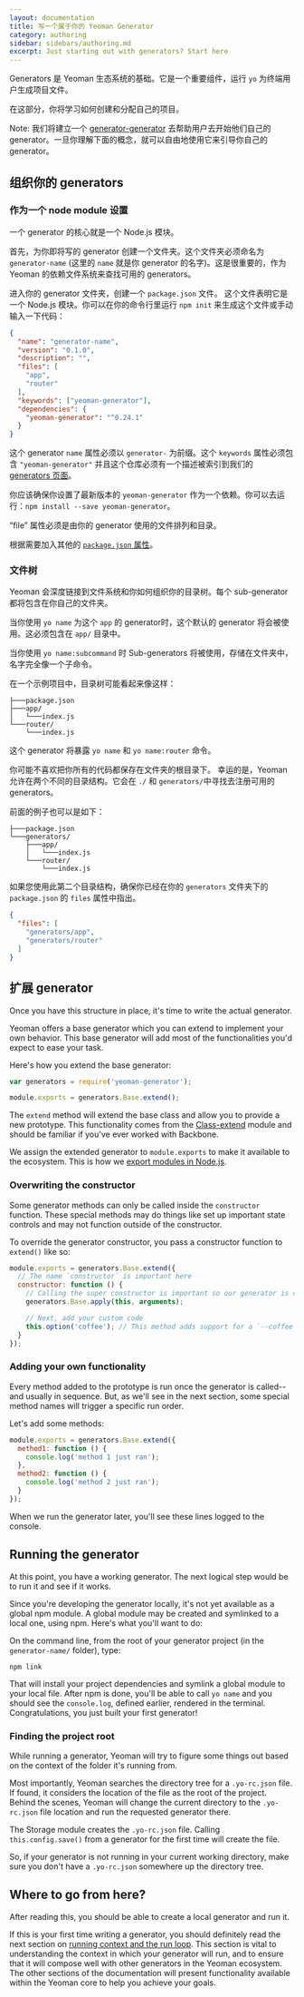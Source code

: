 ```yaml
---
layout: documentation
title: 写一个属于你的 Yeoman Generator
category: authoring
sidebar: sidebars/authoring.md
excerpt: Just starting out with generators? Start here
---
```


Generators 是 Yeoman 生态系统的基础。它是一个重要组件，运行 `yo` 为终端用户生成项目文件。

在这部分，你将学习如何创建和分配自己的项目。

<aside class="excerpt">
  Note: 我们将建立一个 <a href="https://github.com/yeoman/generator-generator">generator-generator</a> 去帮助用户去开始他们自己的 generator。一旦你理解下面的概念，就可以自由地使用它来引导你自己的 generator。
</aside>


## 组织你的 generators

### 作为一个 node module 设置

一个 generator 的核心就是一个 Node.js 模块。

首先，为你即将写的 generator 创建一个文件夹。这个文件夹必须命名为 `generator-name` (这里的 `name` 就是你 generator 的名字)。这是很重要的，作为 Yeoman 的依赖文件系统来查找可用的 generators。 

进入你的 generator 文件夹，创建一个 `package.json` 文件。 这个文件表明它是一个 Node.js 模块。你可以在你的命令行里运行 `npm init` 来生成这个文件或手动输入一下代码：

```json
{
  "name": "generator-name",
  "version": "0.1.0",
  "description": "",
  "files": [
    "app",
    "router"
  ],
  "keywords": ["yeoman-generator"],
  "dependencies": {
    "yeoman-generator": "^0.24.1"
  }
}
```

这个 generator `name` 属性必须以 `generator-` 为前缀。这个 `keywords` 属性必须包含 `"yeoman-generator"` 并且这个仓库必须有一个描述被索引到我们的 [generators 页面](/generators)。

你应该确保你设置了最新版本的 `yeoman-generator` 作为一个依赖。你可以去运行：`npm install --save yeoman-generator`。

“file” 属性必须是由你的 generator 使用的文件排列和目录。

根据需要加入其他的 [`package.json` 属性](https://docs.npmjs.com/files/package.json#files)。

### 文件树

Yeoman 会深度链接到文件系统和你如何组织你的目录树。每个 sub-generator 都将包含在你自己的文件夹。

当你使用 `yo name` 为这个 `app` 的 generator时，这个默认的 generator 将会被使用。这必须包含在 `app/` 目录中。

当你使用 `yo name:subcommand` 时 Sub-generators 将被使用，存储在文件夹中，名字完全像一个子命令。

在一个示例项目中，目录树可能看起来像这样：

```
├───package.json
├───app/
│   └───index.js
└───router/
    └───index.js
```

这个 generator 将暴露 `yo name` 和 `yo name:router` 命令。

你可能不喜欢把你所有的代码都保存在文件夹的根目录下。 幸运的是，Yeoman 允许在两个不同的目录结构。它会在 `./` 和 `generators/`中寻找去注册可用的 generators。

前面的例子也可以是如下：

```
├───package.json
└───generators/
    ├───app/
    │   └───index.js
    └───router/
        └───index.js
```

如果您使用此第二个目录结构，确保你已经在你的 `generators` 文件夹下的 `package.json` 的 `files` 属性中指出。

```json
{
  "files": [
    "generators/app",
    "generators/router"
  ]
}
```


## 扩展 generator

Once you have this structure in place, it's time to write the actual generator.

Yeoman offers a base generator which you can extend to implement your own behavior. This base generator will add most of the functionalities you'd expect to ease your task.

Here's how you extend the base generator:

```js
var generators = require('yeoman-generator');

module.exports = generators.Base.extend();
```

The `extend` method will extend the base class and allow you to provide a new prototype. This functionality comes from the [Class-extend](https://github.com/SBoudrias/class-extend) module and should be familiar if you've ever worked with Backbone.

We assign the extended generator to `module.exports` to make it available to the ecosystem. This is how we [export modules in Node.js](https://nodejs.org/api/modules.html#modules_module_exports).

### Overwriting the constructor

Some generator methods can only be called inside the `constructor` function. These special methods may do things like set up important state controls and may not function outside of the constructor.

To override the generator constructor, you pass a constructor function to `extend()` like so:

```js
module.exports = generators.Base.extend({
  // The name `constructor` is important here
  constructor: function () {
    // Calling the super constructor is important so our generator is correctly set up
    generators.Base.apply(this, arguments);

    // Next, add your custom code
    this.option('coffee'); // This method adds support for a `--coffee` flag
  }
});
```

### Adding your own functionality

Every method added to the prototype is run once the generator is called--and usually in sequence. But, as we'll see in the next section, some special method names will trigger a specific run order.

Let's add some methods:

```js
module.exports = generators.Base.extend({
  method1: function () {
    console.log('method 1 just ran');
  },
  method2: function () {
    console.log('method 2 just ran');
  }
});
```

When we run the generator later, you'll see these lines logged to the console.


## Running the generator

At this point, you have a working generator. The next logical step would be to run it and see if it works.

Since you're developing the generator locally, it's not yet available as a global npm module. A global module may be created and symlinked to a local one, using npm. Here's what you'll want to do:

On the command line, from the root of your generator project (in the `generator-name/` folder), type:

```
npm link
```

That will install your project dependencies and symlink a global module to your local file. After npm is done, you'll be able to call `yo name` and you should see the `console.log`, defined earlier, rendered in the terminal. Congratulations, you just built your first generator!


### Finding the project root

While running a generator, Yeoman will try to figure some things out based on the context of the folder it's running from.

Most importantly, Yeoman searches the directory tree for a `.yo-rc.json` file. If found, it considers the location of the file as the root of the project. Behind the scenes, Yeoman will change the current directory to the `.yo-rc.json` file location and run the requested generator there.

The Storage module creates the `.yo-rc.json` file. Calling `this.config.save()` from a generator for the first time will create the file.

So, if your generator is not running in your current working directory, make sure you don't have a `.yo-rc.json` somewhere up the directory tree.


## Where to go from here?

After reading this, you should be able to create a local generator and run it.

If this is your first time writing a generator, you should definitely read the next section on [running context and the run loop](/authoring/running-context.html). This section is vital to understanding the context in which your generator will run, and to ensure that it will compose well with other generators in the Yeoman ecosystem. The other sections of the documentation will present functionality available within the Yeoman core to help you achieve your goals.
